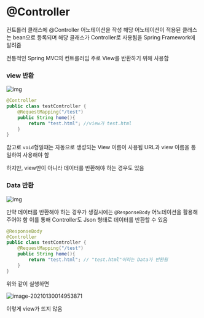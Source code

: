 # @Controller

컨트롤러 클래스에 @Controller 어노테이션을 작성
해당 어노테이션이 적용된 클래스는 bean으로 등록되며 해당 클래스가 Controller로 사용됨을 Spring Framework에 알려줌

전통적인 Spring MVC의 컨트롤러임
주로 View를 반환하기 위해 사용함

### view 반환

![img](https://blog.kakaocdn.net/dn/2BnED/btqybg36Dak/3HgL3gUKHBSOmyeM4hIn00/img.png)

```java
@Controller
public class testController {
    @RequestMapping("/test")
    public String home(){
        return "test.html"; //view가 test.html
    }
}
```

참고로 `void`형일떄는 자동으로 생성되는 View 이름이 사용됨
URL과 view 이름을 통일하여 사용해야 함

하지만, view만이 아니라 데이터를 반환해야 하는 경우도 있음

### Data 반환

![img](https://blog.kakaocdn.net/dn/bEJ1YG/btqx8Tvu8qa/lkDg8cu2G4xMi8Pg22C1f0/img.png)

만약 데이터를 반환해야 하는 경우가 생길시에는 `@ResponseBody` 어노테이션을 활용해 주어야 함
이를 통해 Controller도 Json 형태로 데이터를 반환할 수 있음

```java
@ResponseBody
@Controller
public class testController {
    @RequestMapping("/test")
    public String home(){
        return "test.html"; // "test.html"이라는 Data가 반환됨
    }
}
```

위와 같이 실행하면

![image-20210130014953871](C:\Users\user\AppData\Roaming\Typora\typora-user-images\image-20210130014953871.png)

이렇게 view가 뜨지 않음